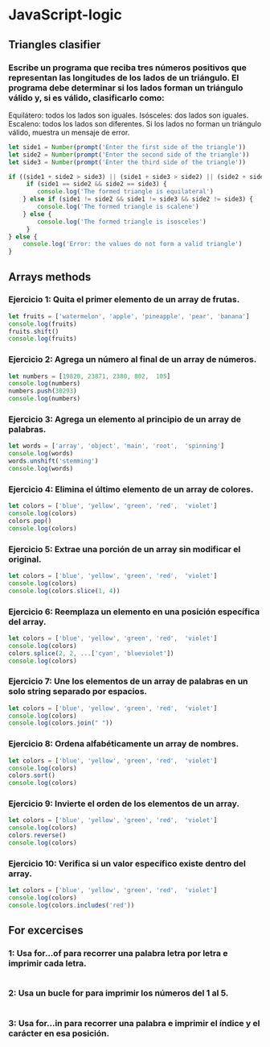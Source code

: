 # JavaScript-logic

## Triangles clasifier
### Escribe un programa que reciba tres números positivos que representan las longitudes de los lados de un triángulo. El programa debe determinar si los lados forman un triángulo válido y, si es válido, clasificarlo como:

Equilátero: todos los lados son iguales.
Isósceles: dos lados son iguales.
Escaleno: todos los lados son diferentes.
Si los lados no forman un triángulo válido, muestra un mensaje de error.
```js
let side1 = Number(prompt('Enter the first side of the triangle'))
let side2 = Number(prompt('Enter the second side of the triangle'))
let side3 = Number(prompt('Enter the third side of the triangle'))

if ((side1 + side2 > side3) || (side1 + side3 > side2) || (side2 + side3 > side1)) {
     if (side1 == side2 && side2 == side3) {
        console.log('The formed triangle is equilateral')
    } else if (side1 != side2 && side1 != side3 && side2 != side3) {
        console.log('The formed triangle is scalene')
    } else {
        console.log('The formed triangle is isosceles')
     }
} else {
    console.log('Error: the values do not form a valid triangle')
}
```

## Arrays methods

### Ejercicio 1: Quita el primer elemento de un array de frutas.
```js
let fruits = ['watermelon', 'apple', 'pineapple', 'pear', 'banana']
console.log(fruits)
fruits.shift()
console.log(fruits)
```

### Ejercicio 2: Agrega un número al final de un array de números.
```js
let numbers = [19820, 23871, 2380, 802,  105]
console.log(numbers)
numbers.push(30293)
console.log(numbers)
```

### Ejercicio 3: Agrega un elemento al principio de un array de palabras.
```js
let words = ['array', 'object', 'main', 'root',  'spinning']
console.log(words)
words.unshift('stemming')
console.log(words) 
```

### Ejercicio 4: Elimina el último elemento de un array de colores.
```js
let colors = ['blue', 'yellow', 'green', 'red',  'violet']
console.log(colors)
colors.pop()
console.log(colors) 
```

### Ejercicio 5: Extrae una porción de un array sin modificar el original.
```js
let colors = ['blue', 'yellow', 'green', 'red',  'violet']
console.log(colors)
console.log(colors.slice(1, 4))
```

### Ejercicio 6: Reemplaza un elemento en una posición específica del array.
```js
let colors = ['blue', 'yellow', 'green', 'red',  'violet']
console.log(colors)
colors.splice(2, 2, ...['cyan', 'blueviolet'])
console.log(colors)
```

### Ejercicio 7: Une los elementos de un array de palabras en un solo string separado por espacios.
```js
let colors = ['blue', 'yellow', 'green', 'red',  'violet']
console.log(colors)
console.log(colors.join(" "))
```

### Ejercicio 8: Ordena alfabéticamente un array de nombres.
```js
let colors = ['blue', 'yellow', 'green', 'red',  'violet']
console.log(colors)
colors.sort()
console.log(colors)
```

### Ejercicio 9: Invierte el orden de los elementos de un array.
```js
let colors = ['blue', 'yellow', 'green', 'red',  'violet']
console.log(colors)
colors.reverse()
console.log(colors)
```

### Ejercicio 10: Verifica si un valor específico existe dentro del array.
```js
let colors = ['blue', 'yellow', 'green', 'red',  'violet']
console.log(colors)
console.log(colors.includes('red'))
```
## For excercises

### 1: Usa for...of para recorrer una palabra letra por letra e imprimir cada letra.
```js

```

### 2: Usa un bucle for para imprimir los números del 1 al 5.
```js

```

### 3: Usa for...in para recorrer una palabra e imprimir el índice y el carácter en esa posición.
```js

```
